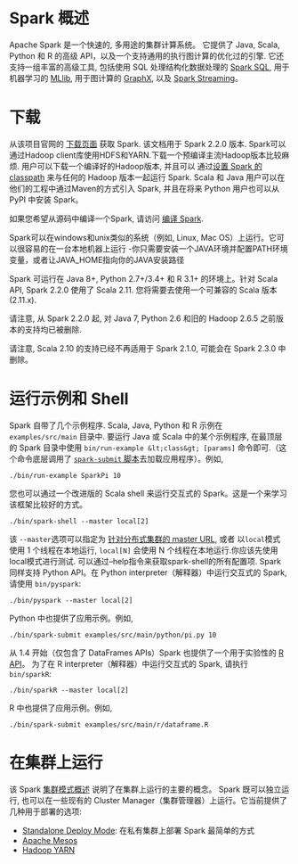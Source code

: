 # Spark 概述

Apache Spark 是一个快速的, 多用途的集群计算系统。 它提供了 Java, Scala, Python 和 R 的高级 API，以及一个支持通用的执行图计算的优化过的引擎. 它还支持一组丰富的高级工具, 包括使用 SQL 处理结构化数据处理的 [Spark SQL](sql-programming-guide.html), 用于机器学习的 [MLlib](ml-guide.html), 用于图计算的 [GraphX](graphx-programming-guide.html), 以及 [Spark Streaming](streaming-programming-guide.html)。

# 下载

从该项目官网的 [下载页面](http://spark.apache.org/downloads.html) 获取 Spark. 该文档用于 Spark 2.2.0 版本. Spark可以通过Hadoop client库使用HDFS和YARN.下载一个预编译主流Hadoop版本比较麻烦. 用户可以下载一个编译好的Hadoop版本, 并且可以 通过[设置 Spark 的 classpath](hadoop-provided.html) 来与任何的 Hadoop 版本一起运行 Spark. Scala 和 Java 用户可以在他们的工程中通过Maven的方式引入 Spark, 并且在将来 Python 用户也可以从 PyPI 中安装 Spark。

如果您希望从源码中编译一个Spark, 请访问 [编译 Spark](building-spark.html).

Spark可以在windows和unix类似的系统（例如, Linux, Mac OS）上运行。它可以很容易的在一台本地机器上运行 -你只需要安装一个JAVA环境并配置PATH环境变量，或者让JAVA_HOME指向你的JAVA安装路径

Spark 可运行在 Java 8+, Python 2.7+/3.4+ 和 R 3.1+ 的环境上。针对 Scala API, Spark 2.2.0 使用了 Scala 2.11\. 您将需要去使用一个可兼容的 Scala 版本 (2.11.x).

请注意, 从 Spark 2.2.0 起, 对 Java 7, Python 2.6 和旧的 Hadoop 2.6.5 之前版本的支持均已被删除.

请注意, Scala 2.10 的支持已经不再适用于 Spark 2.1.0, 可能会在 Spark 2.3.0 中删除。

# 运行示例和 Shell

Spark 自带了几个示例程序. Scala, Java, Python 和 R 示例在 `examples/src/main` 目录中. 要运行 Java 或 Scala 中的某个示例程序, 在最顶层的 Spark 目录中使用 `bin/run-example &lt;class&gt; [params]` 命令即可.（这个命令底层调用了 [`spark-submit` 脚本](submitting-applications.html)去加载应用程序）。例如,

```
./bin/run-example SparkPi 10 
```

您也可以通过一个改进版的 Scala shell 来运行交互式的 Spark。这是一个来学习该框架比较好的方式。

```
./bin/spark-shell --master local[2] 
```

该 `--master`选项可以指定为 [针对分布式集群的 master URL](submitting-applications.html#master-urls), 或者 以`local`模式 使用 1 个线程在本地运行, `local[N]` 会使用 N 个线程在本地运行.你应该先使用local模式进行测试. 可以通过–help指令来获取spark-shell的所有配置项. Spark 同样支持 Python API。在 Python interpreter（解释器）中运行交互式的 Spark, 请使用 `bin/pyspark`:

```
./bin/pyspark --master local[2] 
```

Python 中也提供了应用示例。例如,

```
./bin/spark-submit examples/src/main/python/pi.py 10 
```

从 1.4 开始（仅包含了 DataFrames APIs）Spark 也提供了一个用于实验性的 [R API](sparkr.html)。 为了在 R interpreter（解释器）中运行交互式的 Spark, 请执行 `bin/sparkR`:

```
./bin/sparkR --master local[2] 
```

R 中也提供了应用示例。例如,

```
./bin/spark-submit examples/src/main/r/dataframe.R 
```

# 在集群上运行

该 Spark [集群模式概述](cluster-overview.html) 说明了在集群上运行的主要的概念。 Spark 既可以独立运行, 也可以在一些现有的 Cluster Manager（集群管理器）上运行。它当前提供了几种用于部署的选项:

*   [Standalone Deploy Mode](spark-standalone.html): 在私有集群上部署 Spark 最简单的方式
*   [Apache Mesos](running-on-mesos.html)
*   [Hadoop YARN](running-on-yarn.html)
